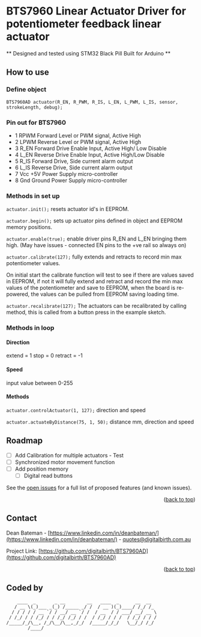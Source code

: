 <div id="top"></div>

# BTS7960 Linear Actuator Driver for potentiometer feedback linear actuator

** Designed and tested using STM32 Black Pill
Built for Arduino **

## How to use

### Define object
`BTS7960AD actuator(R_EN, R_PWM, R_IS, L_EN, L_PWM, L_IS, sensor, strokeLength, debug);`

### Pin out for BTS7960
- 1 RPWM Forward Level or PWM signal, Active High
- 2 LPWM Reverse Level or PWM signal, Active High
- 3 R_EN Forward Drive Enable Input, Active High/ Low Disable
- 4 L_EN Reverse Drive Enable Input, Active High/Low Disable
- 5 R_IS Forward Drive, Side current alarm output
- 6 L_IS Reverse Drive, Side current alarm output
- 7 Vcc +5V Power Supply micro-controller
- 8 Gnd Ground Power Supply micro-controller

### Methods in set up
`actuator.init();`      resets actuator id's in EEPROM.

`actuator.begin();`     sets up actuator pins defined in object and EEPROM memory positions.

`actuator.enable(true);`  enable driver pins R_EN and L_EN bringing them high. (May have issues - connected EN pins to the +ve rail so always on)

`actuator.calibrate(127);`   fully extends and retracts to record min max potentiometer values.

On initial start the calibrate function will test to see if there are values saved in EEPROM, if not it will fully extend and retract and record the min max values of the potentiometer and save to EEPROM, when the board is re-powered, the values can be pulled from EEPROM saving loading time.

 
`actuator.recalibrate(127);`   The actuators can be recalibrated by calling method, this is called from a button press in the example sketch.


### Methods in loop

#### Direction

extend  = 1             stop    = 0             retract = -1


#### Speed

input value between 0-255

#### Methods

`actuator.controlActuator(1, 127);` direction and speed

`actuator.actuateByDistance(75, 1, 50);` distance mm, direction and speed

<!-- ROADMAP -->
## Roadmap

- [ ] Add Calibration for multiple actuators - Test
- [ ] Synchronized motor movement function
- [ ] Add position memory
    - [ ] Digital read buttons

See the [open issues](https://github.com/digitalbirth/BTS7960AD/issues) for a full list of proposed features (and known issues).

<p align="right">(<a href="#top">back to top</a>)</p>


<!-- CONTACT -->
## Contact

Dean Bateman - [https://www.linkedin.com/in/deanbateman/](https://www.linkedin.com/in/deanbateman/) - quotes@digitalbirth.com.au

Project Link: [https://github.com/digitalbirth/BTS7960AD](https://github.com/digitalbirth/BTS7960AD)

<p align="right">(<a href="#top">back to top</a>)</p>


## Coded by


        ____  _       _ __        __   ____  _      __  __
       / __ \(_)___ _(_) /_____ _/ /  / __ )(_)____/ /_/ /_    
	  / / / / / __ `/ / __/ __ `/ /  / __  / / ___/ __/ __ \   
	 / /_/ / / /_/ / / /_/ /_/ / /  / /_/ / / /  / /_/ / / /  
	/_____/_/\__, /_/\__/\__,_/_/  /_____/_/_/   \__/_/ /_/ 
            /____/                                          